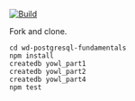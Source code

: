 [![Build][build-img]][build-url]

Fork and clone.

```shell
cd wd-postgresql-fundamentals
npm install
createdb yowl_part1
createdb yowl_part2
createdb yowl_part4
npm test
```

[build-img]: https://img.shields.io/travis/ryansobol/wd-postgresql-fundamentals/master.svg?style=flat-square
[build-url]: https://travis-ci.org/ryansobol/wd-postgresql-fundamentals
